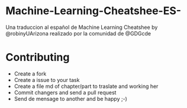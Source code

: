 # Machine-Learning-Cheatshee-ES-
Una traduccion al español de Machine Learning Cheatshee by @robinyUArizona realizado por la comunidad de @GDGcde

# Contributing #
- Create a fork
- Create a issue to your task
- Create a file md of chapter/part to traslate and working her
- Commit changers and send a pull request
- Send de mensage to another and be happy ;-)
